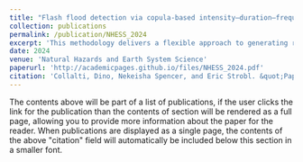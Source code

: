 ```yaml
---
title: "Flash flood detection via copula-based intensity–duration–frequency curves: evidence from Jamaica"
collection: publications
permalink: /publication/NHESS_2024
excerpt: 'This methodology delivers a flexible approach to generating rainfall IDF curves that can directly be used to assess flash flood risk.'
date: 2024
venue: 'Natural Hazards and Earth System Science'
paperurl: 'http://academicpages.github.io/files/NHESS_2024.pdf'
citation: 'Collalti, Dino, Nekeisha Spencer, and Eric Strobl. &quot;Paper Title Number 2.&quot; <i>Journal 1</i>. 1(2).'
---
```


The contents above will be part of a list of publications, if the user clicks the link for the publication than the contents of section will be rendered as a full page, allowing you to provide more information about the paper for the reader. When publications are displayed as a single page, the contents of the above "citation" field will automatically be included below this section in a smaller font.
